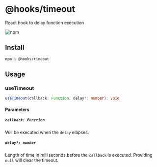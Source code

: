 # @hooks/timeout

React hook to delay function execution

![npm](https://img.shields.io/npm/v/hooks/timeout?style=flat-square)

## Install

```bash
npm i @hooks/timeout
```

## Usage

### useTimeout

```ts
useTimeout(callback: Function, delay?: number): void
```

#### Parameters

##### `callback: Function`

Will be executed when the `delay` elapses.

##### `delay?: number`

Length of time in milliseconds before the `callback` is executed. Providing `null` will clear the timeout.
